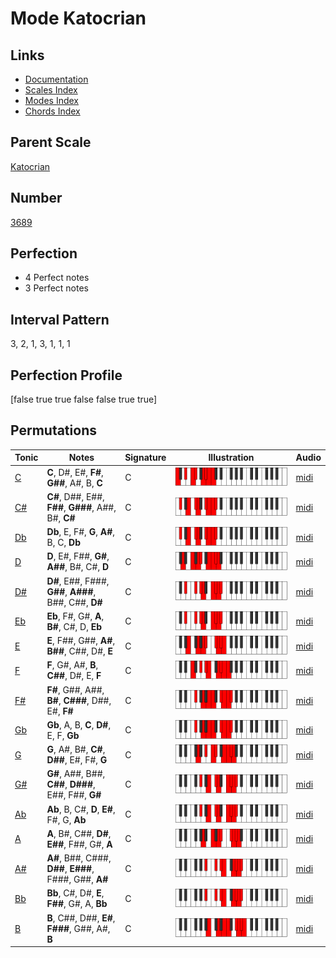# Mode Katocrian

## Links

- [Documentation](index.md)
- [Scales Index](Scales.md)
- [Modes Index](Modes.md)
- [Chords Index](Chords.md)

## Parent Scale

[Katocrian](ScaleKatocrian.md)

## Number

[3689](https://ianring.com/musictheory/scales/3689)

## Perfection

- 4 Perfect notes
- 3 Perfect notes

## Interval Pattern

3, 2, 1, 3, 1, 1, 1

## Perfection Profile

[false true true false false true true]

## Permutations

| Tonic | Notes | Signature | Illustration | Audio |
|-------|-------|-----------|--------------|-------|
| [C](ModeCNaturalKatocrian.md) | **C**, D#, E#, **F#**, **G##**, A#, B, **C** | C | ![CNaturalKatocrian](ModeCNaturalKatocrian.png) | [midi](https://github.com/edipermadi/music/blob/main/docs/ModeCNaturalKatocrian.mid?raw=true) |
| [C#](ModeCSharpKatocrian.md) | **C#**, D##, E##, **F##**, **G###**, A##, B#, **C#** | C | ![CSharpKatocrian](ModeCSharpKatocrian.png) | [midi](https://github.com/edipermadi/music/blob/main/docs/ModeCSharpKatocrian.mid?raw=true) |
| [Db](ModeDFlatKatocrian.md) | **Db**, E, F#, **G**, **A#**, B, C, **Db** | C | ![DFlatKatocrian](ModeDFlatKatocrian.png) | [midi](https://github.com/edipermadi/music/blob/main/docs/ModeDFlatKatocrian.mid?raw=true) |
| [D](ModeDNaturalKatocrian.md) | **D**, E#, F##, **G#**, **A##**, B#, C#, **D** | C | ![DNaturalKatocrian](ModeDNaturalKatocrian.png) | [midi](https://github.com/edipermadi/music/blob/main/docs/ModeDNaturalKatocrian.mid?raw=true) |
| [D#](ModeDSharpKatocrian.md) | **D#**, E##, F###, **G##**, **A###**, B##, C##, **D#** | C | ![DSharpKatocrian](ModeDSharpKatocrian.png) | [midi](https://github.com/edipermadi/music/blob/main/docs/ModeDSharpKatocrian.mid?raw=true) |
| [Eb](ModeEFlatKatocrian.md) | **Eb**, F#, G#, **A**, **B#**, C#, D, **Eb** | C | ![EFlatKatocrian](ModeEFlatKatocrian.png) | [midi](https://github.com/edipermadi/music/blob/main/docs/ModeEFlatKatocrian.mid?raw=true) |
| [E](ModeENaturalKatocrian.md) | **E**, F##, G##, **A#**, **B##**, C##, D#, **E** | C | ![ENaturalKatocrian](ModeENaturalKatocrian.png) | [midi](https://github.com/edipermadi/music/blob/main/docs/ModeENaturalKatocrian.mid?raw=true) |
| [F](ModeFNaturalKatocrian.md) | **F**, G#, A#, **B**, **C##**, D#, E, **F** | C | ![FNaturalKatocrian](ModeFNaturalKatocrian.png) | [midi](https://github.com/edipermadi/music/blob/main/docs/ModeFNaturalKatocrian.mid?raw=true) |
| [F#](ModeFSharpKatocrian.md) | **F#**, G##, A##, **B#**, **C###**, D##, E#, **F#** | C | ![FSharpKatocrian](ModeFSharpKatocrian.png) | [midi](https://github.com/edipermadi/music/blob/main/docs/ModeFSharpKatocrian.mid?raw=true) |
| [Gb](ModeGFlatKatocrian.md) | **Gb**, A, B, **C**, **D#**, E, F, **Gb** | C | ![GFlatKatocrian](ModeGFlatKatocrian.png) | [midi](https://github.com/edipermadi/music/blob/main/docs/ModeGFlatKatocrian.mid?raw=true) |
| [G](ModeGNaturalKatocrian.md) | **G**, A#, B#, **C#**, **D##**, E#, F#, **G** | C | ![GNaturalKatocrian](ModeGNaturalKatocrian.png) | [midi](https://github.com/edipermadi/music/blob/main/docs/ModeGNaturalKatocrian.mid?raw=true) |
| [G#](ModeGSharpKatocrian.md) | **G#**, A##, B##, **C##**, **D###**, E##, F##, **G#** | C | ![GSharpKatocrian](ModeGSharpKatocrian.png) | [midi](https://github.com/edipermadi/music/blob/main/docs/ModeGSharpKatocrian.mid?raw=true) |
| [Ab](ModeAFlatKatocrian.md) | **Ab**, B, C#, **D**, **E#**, F#, G, **Ab** | C | ![AFlatKatocrian](ModeAFlatKatocrian.png) | [midi](https://github.com/edipermadi/music/blob/main/docs/ModeAFlatKatocrian.mid?raw=true) |
| [A](ModeANaturalKatocrian.md) | **A**, B#, C##, **D#**, **E##**, F##, G#, **A** | C | ![ANaturalKatocrian](ModeANaturalKatocrian.png) | [midi](https://github.com/edipermadi/music/blob/main/docs/ModeANaturalKatocrian.mid?raw=true) |
| [A#](ModeASharpKatocrian.md) | **A#**, B##, C###, **D##**, **E###**, F###, G##, **A#** | C | ![ASharpKatocrian](ModeASharpKatocrian.png) | [midi](https://github.com/edipermadi/music/blob/main/docs/ModeASharpKatocrian.mid?raw=true) |
| [Bb](ModeBFlatKatocrian.md) | **Bb**, C#, D#, **E**, **F##**, G#, A, **Bb** | C | ![BFlatKatocrian](ModeBFlatKatocrian.png) | [midi](https://github.com/edipermadi/music/blob/main/docs/ModeBFlatKatocrian.mid?raw=true) |
| [B](ModeBNaturalKatocrian.md) | **B**, C##, D##, **E#**, **F###**, G##, A#, **B** | C | ![BNaturalKatocrian](ModeBNaturalKatocrian.png) | [midi](https://github.com/edipermadi/music/blob/main/docs/ModeBNaturalKatocrian.mid?raw=true) |
